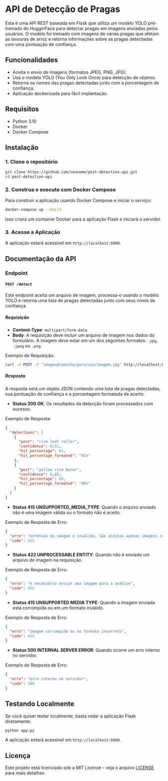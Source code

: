 
# API de Detecção de Pragas

Esta é uma API REST baseada em Flask que utiliza um modelo YOLO pré-treinado do HugginFace para detectar pragas em imagens enviadas pelos usuários. O modelo foi treinado com imagens de várias pragas que afetam as lavouras de arroz e retorna informações sobre as pragas detectadas com uma pontuação de confiança.

## Funcionalidades

- Aceita o envio de imagens (formatos JPEG, PNG, JPG).
- Usa o modelo YOLO (You Only Look Once) para detecção de objetos.
- Retorna os nomes das pragas detectadas junto com a porcentagem de confiança.
- Aplicação dockerizada para fácil implantação.

## Requisitos

- Python 3.10
- Docker
- Docker Compose

## Instalação

### 1. Clone o repositório

```bash
git clone https://github.com/seunome/pest-detection-api.git
cd pest-detection-api
```

### 2. Construa e execute com Docker Compose

Para construir a aplicação usando Docker Compose e iniciar o serviço:

```bash
docker-compose up --build
```

Isso criará um container Docker para a aplicação Flask e iniciará o servidor.

### 3. Acesse a Aplicação

A aplicação estará acessível em `http://localhost:6000`.

## Documentação da API

### Endpoint

#### `POST /detect`

Este endpoint aceita um arquivo de imagem, processa-o usando o modelo YOLO e retorna uma lista de pragas detectadas junto com seus níveis de confiança.

##### Requisição

- **Content-Type**: `multipart/form-data`
- **Body**: A requisição deve incluir um arquivo de imagem nos dados do formulário. A imagem deve estar em um dos seguintes formatos: `.jpg`, `.jpeg` ou `.png`.

Exemplo de Requisição:
```bash
curl -X POST -F "image=@caminho/para/sua/imagem.jpg" http://localhost:6000/detect
```

##### Resposta

A resposta será um objeto JSON contendo uma lista de pragas detectadas, sua pontuação de confiança e a porcentagem formatada de acerto.

- **Status 200 OK**: Os resultados da detecção foram processados com sucesso.

Exemplo de Resposta:
```json
{
  "detections": [
    {
      "pest": "rice leaf roller",
      "confidence": 0.91,
      "hit_percentage": 91,
      "hit_percentage_formated": "91%"
    },
    {
      "pest": "yellow rice borer",
      "confidence": 0.88,
      "hit_percentage": 88,
      "hit_percentage_formated": "88%"
    }
  ]
}
```

- **Status 415 UNSUPPORTED_MEDIA_TYPE**: Quando o arquivo enviado não é uma imagem válida ou o formato não é aceito.

Exemplo de Resposta de Erro:
```json
{
  "erro": "extensão da imagem é inválida. São aceitas apenas imagens com extensões ['jpeg', 'png', 'jpg']",
  "code": 415
}
```

- **Status 422 UNPROCESSABLE ENTITY**: Quando não é enviado um arquivo de imagem na requisição.

Exemplo de Resposta de Erro:
```json
{
  "erro": "é necessário enviar uma imagem para a análise",
  "code": 422
}
```

- **Status 415 UNSUPPORTED MEDIA TYPE**: Quando a imagem enviada está corrompida ou em um formato inválido.

Exemplo de Resposta de Erro:
```json
{
  "erro": "imagem corrompida ou no formato incorreto",
  "code": 415
}
```

- **Status 500 INTERNAL SERVER ERROR**: Quando ocorre um erro interno no servidor.

Exemplo de Resposta de Erro:
```json
{
  "erro": "erro interno no servidor",
  "code": 500
}
```

## Testando Localmente

Se você quiser testar localmente, basta rodar a aplicação Flask diretamente:

```bash
python app.py
```

A aplicação estará acessível em `http://localhost:6000`.

## Licença

Este projeto está licenciado sob a MIT License - veja o arquivo [LICENSE](LICENSE) para mais detalhes.

```